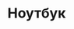 ---
layout: services-list
title: Ноутбук
longtitle: Ремонт ноутбуков
typePost: repair-notebook
typeSection: repair
breadcrumbs:
  - name: Услуги
    url: /services/
  - name: Ремонт устройств
    url: /services/repair/
breadcrumbCurrent: true
---